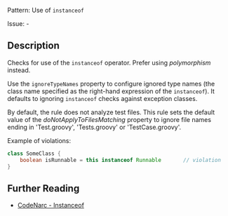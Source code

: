 Pattern: Use of `instanceof`

Issue: -

## Description

Checks for use of the `instanceof` operator. Prefer using *polymorphism* instead.

Use the `ignoreTypeNames` property to configure ignored type names (the class name specified as the right-hand expression of the `instanceof`). It defaults to ignoring `instanceof` checks against exception classes.

By default, the rule does not analyze test files. This rule sets the default value of the *doNotApplyToFilesMatching* property to ignore file names ending in 'Test.groovy', 'Tests.groovy' or 'TestCase.groovy'.

Example of violations:

``` groovy
class SomeClass {
    boolean isRunnable = this instanceof Runnable       // violation
}
```

## Further Reading

* [CodeNarc - Instanceof](https://codenarc.github.io/CodeNarc/codenarc-rules-design.html#instanceof-rule)
